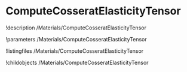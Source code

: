 <!-- MOOSE Documentation Stub: Remove this when content is added. -->

# ComputeCosseratElasticityTensor
!description /Materials/ComputeCosseratElasticityTensor

!parameters /Materials/ComputeCosseratElasticityTensor

!listingfiles /Materials/ComputeCosseratElasticityTensor

!childobjects /Materials/ComputeCosseratElasticityTensor
